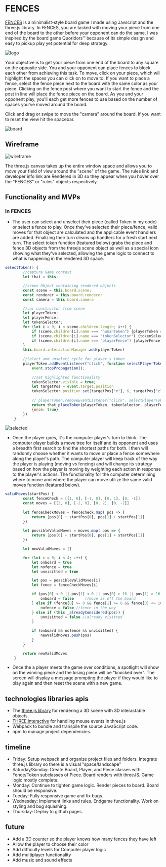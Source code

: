# FENCES

[FENCES](https://thatmoonman.github.io/FENCES/) is a minimalist-style board game I made using Javscript and the three.js library. In FENCES, you are tasked with moving your piece from one end of the board to the other before your opponent can do the same. I was inspired by the board game Quoridors™️ because of its simple design and easy to pickup play yet potential for deep strategy.

![logo](./src/assets/images/logoscreenshot.png)

Your objective is to get your piece from one end of the board to any square on the opposite side. You and your opponent can place fences to block each other from achieving this task. To move, click on your piece, which will highlight the spaces you can click on to move to. If you want to place a fence, select the fence piece next to the board with the same color as your piece. Clicking on the fence post where you want to start the fence and the post in line will place the fence piece on the board. As you and your opponent play, you'll each get more fences to use based on the number of spaces you've moved around the board.

Click and drag or swipe to move the "camera" around the board. If you want to reset the view hit the spacebar.

![board](./src/assets/images/boardscreenshot.png)

## Wireframe

![wireframe](./src/assets/images/wireframe.png)

The three.js canvas takes up the entire window space and allows you to move your field of view around the "scene" of the game. The rules link and developer info link are Rendered in 3D so they appear when you hover over the "FENCES" or "rules" objects respectively.

## Functionality and MVPs

### In FENCES

* The user can select and unselect their piece (called Token in my code) or select a fence to play. Once they've selected their piece/fence, valid moves for that object are calculated and the applicable event handlers are added. Finalizing their turn cleans up handlers for a fresh start next turn. The select token function (featured below) grabs the piece and fence 3D objects from the threejs scene object as well as a special icon showing what they've selected, allowing the game logic to connect to what is happening in the rendered 3D space.

```js
selectToken() {
        //capture Game context
        let that = this;

        //scene Object containing rendered objects
        const scene = this.board.scene;
        const renderer = this.board.renderer
        const camera = this.board.camera

        //var constructor from scene
        let playerToken;
        let playerFence;
        let tokenSelector;
        for (let i = 0; i < scene.children.length; i++) {
            if (scene.children[i].name === "humanToken") {playerToken = scene.children[i]}
            if (scene.children[i].name === "tokenSelector") {tokenSelector = scene.children[i]}
            if (scene.children[i].name === "playerFence") {playerFence = scene.children[i]}
        }
        this.board.interactionManager.add(playerToken)
        
        //Select and unselect cycle for player's token
        playerToken.addEventListener("click", function selectPlayerToken(event) {
            event.stopPropagation();
            
            //set highlighted functionality
            tokenSelector.visible = true;
            let targetPos = event.target.position
            tokenSelector.position.set(targetPos["x"], 6, targetPos["z"]);
            
            // playerToken.removeEventListener("click", selectPlayerToken);
            return that.placeToken(playerToken, tokenSelector, playerFence), 
            {once: true}
        })        
    }
```

![selected](./src/assets/images/tokengif.gif)

* Once the player goes, it's the computer player's turn to think. The computer player builds a move tree for itself and its opponent and uses a breadth first search to find the shortest paths for both. I then will randomly choose whether it wants to move or place a fence somewhere along the player's path. The computer player will keep track of the way the player is playing (moving vs fencing) and will change its strategy based on how the player is moving by weighting each action in response to the player's actions. The functionality for the computer determining where to move and where the player can move utilize the same valid moves function (featured below).

```js
validMoves(startPos) {
        const fenceCheck = [[1, 0], [-1, 0], [0, 1], [0, -1]]
        const moves = [[2, 0], [-2, 0], [0, 2], [0, -2]]
 
        let fenceCheckMoves = fenceCheck.map( pos => {
            return [pos[0] + startPos[0], pos[1] + startPos[1]]
        })
        
        let possibleValidMoves = moves.map( pos => {
            return [pos[0] + startPos[0], pos[1] + startPos[1]]
        })

        let newValidMoves = []

        for (let i = 0; i < 4; i++) {
            let onboard = true
            let nofence = true
            let unvisitted = true

            let pos = possibleValidMoves[i]
            let fence = fenceCheckMoves[i]

            if (pos[0] < 0 || pos[1] < 0 || pos[0] > 16 || pos[1] > 16) {
                onboard = false     //move is off the board  
            } else if (fence[0] >= 0 && fence[1] >= 0 && fence[0] <= 16 && fence[1] <= 16 && !this._at(fence)) {
                nofence = false //fence in the way
            } else if (this._alreadyConsidered(pos)) {
                unvisitted = false //already visitted
            }
 
            if (onboard && nofence && unvisitted) {
                newValidMoves.push(pos)
            }
        }

        return newValidMoves
    }
```

* Once the a player meets the game over conditions, a spotlight will show on the winning piece and the losing piece will be "knocked over". The screen will display a message prompting the player if they would like to play again and then reset the scene with a new game.

## technologies libraries apis

* The [three.js library](https://threejs.org/) for rendering a 3D scene with 3D interactable objects.
* [THREE.interactive](https://github.com/markuslerner/THREE.Interactive) for handling mouse events in three.js
* Webpack to bundle and transpile the source JavaScript code.
* npm to manage project dependencies.

## timeline

* Friday: Setup webpack and organize project files and folders. Integrate three.js library so there is a visual "space/landscape"
* Saturday/Sunday: Create Board, Player, and Piece classes with Fence/Token subclasses of Piece. Board renders with threeJS. Game logic mostly complete.
* Monday: Continue to tighten game logic. Render pieces to board. Board should be responsive.
* Tueday: Fully responsive game and fix bugs.
* Wednesday: Implement links and rules. Endgame functionality. Work on styling and bug squashing.
* Thursday: Deploy to github pages.

## future

* Add a 3D counter so the player knows how many fences they have left
* Allow the player to choose their color
* Add difficulty levels for Computer player logic
* Add multiplayer functionality
* Add music and sound effects

